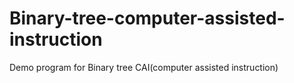 # Binary-tree-computer-assisted-instruction
Demo program for Binary tree  CAI(computer assisted instruction) 
